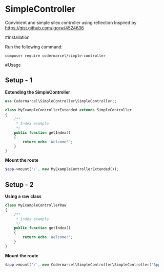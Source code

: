 # SimpleController
Convinient and simple silex controller using reflection
Inspired by https://gist.github.com/igorw/4524636

#Installation

Run the following command:

```shell
composer require codermarcel/simple-controller
```

#Usage

## Setup - 1

**Extending the SimpleController**

```php
use Codermarcel\SimpleController\SimpleController;;

class MyExampleControllerExtended extends SimpleController
{
	/**
	 * Index example
	 */
	public function getIndex()
	{
		return echo 'Welcome!';
	}
}
```

**Mount the route**

```php
$app->mount('/', new MyExampleControllerExtended());
```

## Setup - 2

**Using a raw class**

```php
class MyExampleControllerRaw
{
	/**
	 * Index example
	 */
	public function getIndex()
	{
		return echo 'Welcome!';
	}
}
```

**Mount the route**

```php
$app->mount('/', new Codermarcel\SimpleController\SimpleController('App\Controllers\MyExampleControllerRaw'));
```

